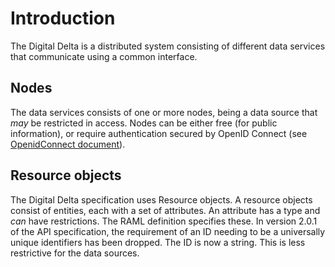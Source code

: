 # Introduction
The Digital Delta is a distributed system consisting of different data services that communicate using a common interface.

## Nodes
The data services consists of one or more nodes, being a data source that *may* be restricted in access.
Nodes can be either free (for public information), or require authentication secured by OpenID Connect (see [OpenidConnect document](OpenIDConnectDocument)).  

## Resource objects
The Digital Delta specification uses Resource objects.
A resource objects consist of entities, each with a set of attributes. An attribute has a type and *can* have restrictions. The RAML definition specifies these.
In version 2.0.1 of the API specification, the requirement of an ID needing to be a universally unique identifiers has been dropped. The ID is now a string. This is less restrictive for the data sources.
